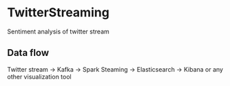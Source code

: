 # TwitterStreaming
Sentiment analysis of twitter stream

## Data flow
Twitter stream -> Kafka -> Spark Steaming -> Elasticsearch -> Kibana or any other visualization tool
